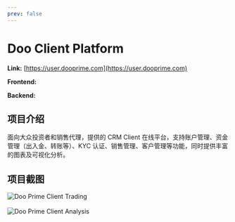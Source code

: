```yaml
---
prev: false
---
```


# Doo Client Platform

**Link:** [https://user.dooprime.com](https://user.dooprime.com)

**Frontend:**
<Badge type="tip" text="TypeScript" />
<Badge type="tip" text="Next" />
<Badge type="tip" text="React" />
<Badge type="tip" text="Redux" />
<Badge type="tip" text="TailwindCSS" />
<Badge type="tip" text="Emotion" />
<Badge type="tip" text="Ant Design" />
<Badge type="tip" text="MUI" />
<Badge type="tip" text="Swiper" />
<Badge type="tip" text="High Charts" />
<Badge type="tip" text="i18n" />

**Backend:**
<Badge type="tip" text="Node" />
<Badge type="tip" text="Koa" />
<Badge type="tip" text="Redis" />
<Badge type="tip" text="MySQL" />
<Badge type="tip" text="Nacos" />

## 项目介绍

面向大众投资者和销售代理，提供的 CRM Client 在线平台，支持账户管理、资金管理（出入金、转账等）、KYC 认证、销售管理、客户管理等功能，同时提供丰富的图表及可视化分析。

## 项目截图

![Doo Prime Client Trading](/projects/doo-prime/client-trading.png)
<br />
<br />
![Doo Prime Client Analysis](/projects/doo-prime/client-analysis.png)
